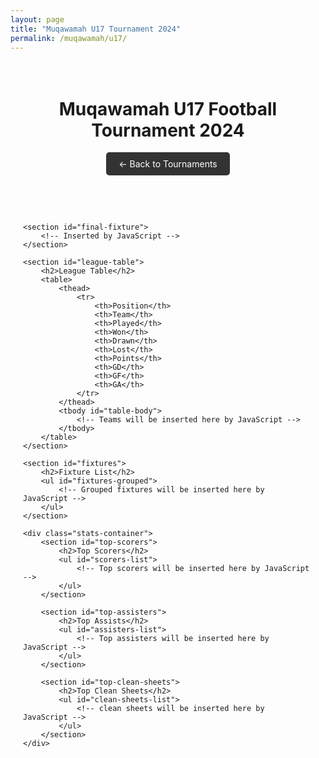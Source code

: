 ```yaml
---
layout: page
title: "Muqawamah U17 Tournament 2024"
permalink: /muqawamah/u17/
---
```


<div class="tournament-container">
    <header>
        <h1>Muqawamah U17 Football Tournament 2024</h1>
        <a href="/muqawamah" class="back-button">← Back to Tournaments</a>
    </header>
    
    <section id="final-fixture">
        <!-- Inserted by JavaScript -->
    </section>

    <section id="league-table">
        <h2>League Table</h2>
        <table>
            <thead>
                <tr>
                    <th>Position</th>
                    <th>Team</th>
                    <th>Played</th>
                    <th>Won</th>
                    <th>Drawn</th>
                    <th>Lost</th>
                    <th>Points</th>
                    <th>GD</th>
                    <th>GF</th>
                    <th>GA</th>
                </tr>
            </thead>
            <tbody id="table-body">
                <!-- Teams will be inserted here by JavaScript -->
            </tbody>
        </table>
    </section>

    <section id="fixtures">
        <h2>Fixture List</h2>
        <ul id="fixtures-grouped">
            <!-- Grouped fixtures will be inserted here by JavaScript -->
        </ul>
    </section>

    <div class="stats-container">
        <section id="top-scorers">
            <h2>Top Scorers</h2>
            <ul id="scorers-list">
                <!-- Top scorers will be inserted here by JavaScript -->
            </ul>
        </section>
        
        <section id="top-assisters">
            <h2>Top Assists</h2>
            <ul id="assisters-list">
                <!-- Top assisters will be inserted here by JavaScript -->
            </ul>
        </section>

        <section id="top-clean-sheets">
            <h2>Top Clean Sheets</h2>
            <ul id="clean-sheets-list">
                <!-- clean sheets will be inserted here by JavaScript -->
            </ul>
        </section>
    </div>
</div>

<canvas id="fireworksCanvas"></canvas>

<style>
.tournament-container {
    max-width: 1200px;
    margin: 0 auto;
    padding: 20px;
}

.back-button {
    display: inline-block;
    padding: 10px 20px;
    background-color: #333;
    color: white;
    text-decoration: none;
    border-radius: 5px;
    margin-bottom: 20px;
}

.stats-container {
    display: grid;
    grid-template-columns: repeat(auto-fit, minmax(250px, 1fr));
    gap: 20px;
    margin-top: 30px;
}

table {
    width: 100%;
    border-collapse: collapse;
    margin: 20px 0;
}

th, td {
    padding: 12px;
    text-align: left;
    border-bottom: 1px solid #ddd;
}

th {
    background-color: #f5f5f5;
}

#fireworksCanvas {
    position: fixed;
    top: 0;
    left: 0;
    pointer-events: none;
    z-index: 999;
}

section {
    background: white;
    padding: 20px;
    border-radius: 8px;
    box-shadow: 0 2px 4px rgba(0,0,0,0.1);
    margin-bottom: 20px;
}

ul {
    list-style: none;
    padding: 0;
}

ul li {
    padding: 8px 0;
    border-bottom: 1px solid #eee;
}
</style>

<script src="/muqawamah/u17-script.js"></script>